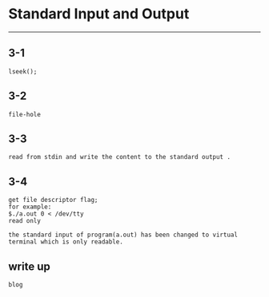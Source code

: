 # Standard Input and Output

---

## 3-1
	lseek();
## 3-2
	file-hole
## 3-3
	read from stdin and write the content to the standard output .
## 3-4
	get file descriptor flag;
	for example:
	$./a.out 0 < /dev/tty
	read only
	
	the standard input of program(a.out) has been changed to virtual terminal which is only readable.

## write up
	blog		
